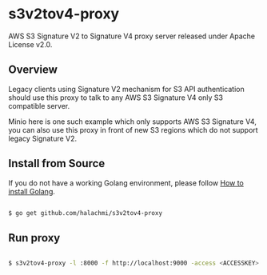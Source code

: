 # s3v2tov4-proxy

AWS S3 Signature V2 to Signature V4 proxy server released under Apache License v2.0.

## Overview

Legacy clients using Signature V2 mechanism for S3 API authentication should
use this proxy to talk to any AWS S3 Signature V4 only S3 compatible server.

Minio here is one such example which only supports AWS S3 Signature V4, you can
also use this proxy in front of new S3 regions which do not support legacy
Signature V2.

## Install from Source

If you do not have a working Golang environment, please follow [How to install Golang](https://docs.minio.io/docs/how-to-install-golang).


```sh

$ go get github.com/halachmi/s3v2tov4-proxy

```

## Run proxy

```sh

$ s3v2tov4-proxy -l :8000 -f http://localhost:9000 -access <ACCESSKEY> -secret <SECRETKEY>

```
